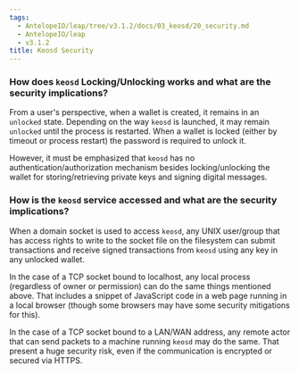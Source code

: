 ```yaml
---
tags:
  - AntelopeIO/leap/tree/v3.1.2/docs/03_keosd/20_security.md
  - AntelopeIO/leap
  - v3.1.2
title: Keosd Security
---
```


### How does `keosd` Locking/Unlocking works and what are the security implications?

From a user's perspective, when a wallet is created, it remains in an `unlocked` state. Depending on the way `keosd` is launched, it may remain `unlocked` until the process is restarted. When a wallet is locked (either by timeout or process restart) the password is required to unlock it.

However, it must be emphasized that `keosd` has no authentication/authorization mechanism besides locking/unlocking the wallet for storing/retrieving private keys and signing digital messages.

### How is the `keosd` service accessed and what are the security implications?

When a domain socket is used to access `keosd`, any UNIX user/group that has access rights to write to the socket file on the filesystem can submit transactions and receive signed transactions from `keosd` using any key in any unlocked wallet.

In the case of a TCP socket bound to localhost, any local process (regardless of owner or permission) can do the same things mentioned above. That includes a snippet of JavaScript code in a web page running in a local browser (though some browsers may have some security mitigations for this).

In the case of a TCP socket bound to a LAN/WAN address, any remote actor that can send packets to a machine running `keosd` may do the same. That present a huge security risk, even if the communication is encrypted or secured via HTTPS.
